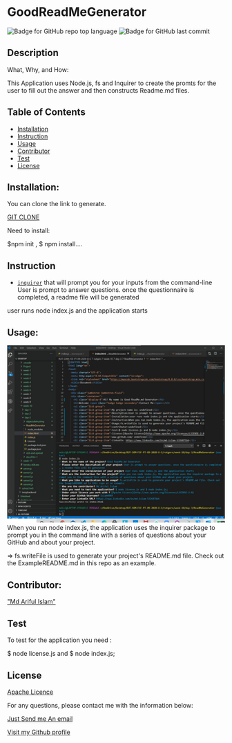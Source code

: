 # GoodReadMeGenerator
![Badge for GitHub repo top language](https://img.shields.io/github/languages/top/connietran-dev/readme-generator?style=flat&logo=appveyor) ![Badge for GitHub last commit](https://img.shields.io/github/last-commit/connietran-dev/readme-generator?style=flat&logo=appveyor)

## Description
What, Why, and How:

This Application uses Node.js, fs and Inquirer to create the promts for the user to fill out the answer and then constructs Readme.md files.
## Table of Contents
* [Installation](#Installation)
* [Instruction](#Instruction)
* [Usage](#Usage)
* [Contributor](#Contributor)
* [Test](#Test)
* [License](#License)

## Installation:
You can clone the link to generate.

 [GIT CLONE](https://github.com/Islam4049/ReadMeGenarator)
 
  Need to install:

  $npm init , $ npm install....

## Instruction
* [`inquirer`](https://www.npmjs.com/package/inquirer) that will prompt you for your inputs from the command-line 
User is prompt to answer questions. once the questionnaire is completed, a readme file will be generated

user runs node index.js and the application starts

## Usage:
![Application look like](assets/goodreadme.png)
When you run node index.js, the application uses the inquirer package to prompt you in the command line with a series of questions about your GitHub and about your project.


=> fs.writeFile is used to generate your project's README.md file. Check out the ExampleREADME.md in this repo as an example. 


## Contributor: 
["Md Ariful Islam"](https://github.com/Islam4049)

## Test
To test for the application you need :

$ node license.js and $ node index.js;


## License
 [Apache Licence](http://www.apache.org/licenses/LICENSE-2.0)


For any questions, please contact me with the information below:


[Just Send me An email](mdislam4049@gmail.com)

[Visit my Github profile](https://github.com/Islam4049)


